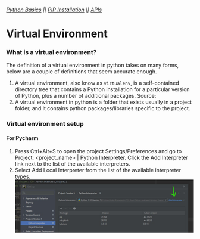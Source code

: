 
###### [Python Basics](https://github.com/ZackAtama/python_basics) || [PIP Installation](https://github.com/ZackAtama/python_basics/pip) || [APIs](https://github.com/ZackAtama/python_basics/apis)

# Virtual Environment
### What is a virtual environment?
The definition of a virtual environment in python takes on many forms, below are a couple of definitions that seem accurate enough.
1. A virtual environment, also know as <code>virtualenv</code>, is a self-contained directory tree that contains a Python installation for a particular version of Python, plus a number of additional packages. Source: 
2. A virtual environment in python is a folder that exists usually in a project folder, and it contains python packages/libraries specific to the project.

### Virtual environment setup
#### For Pycharm
1. Press Ctrl+Alt+S to open the project Settings/Preferences and go to Project: <project_name> | Python Interpreter. Click the Add Interpreter link next to the list of the available interpreters.
2. Select Add Local Interpreter from the list of the available interpreter types.
![](https://github.com/ZackAtama/python_basics/blob/dev/assets/screenshots/img_0.jpg)

